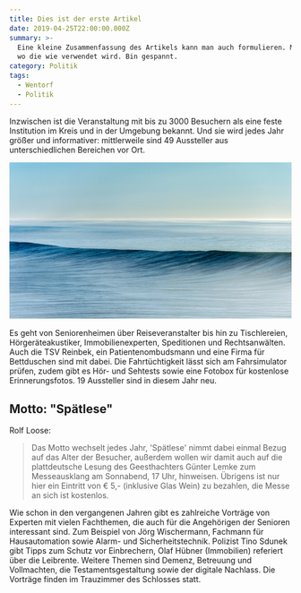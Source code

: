 ```yaml
---
title: Dies ist der erste Artikel
date: 2019-04-25T22:00:00.000Z
summary: >-
  Eine kleine Zusammenfassung des Artikels kann man auch formulieren. Mal sehen,
  wo die wie verwendet wird. Bin gespannt.
category: Politik
tags:
  - Wentorf
  - Politik
---
```

Inzwischen ist die Veranstaltung mit bis zu 3000 Besuchern als eine feste Institution im Kreis und in der Umgebung bekannt. Und sie wird jedes Jahr größer und informativer: mittlerweile sind 49 Aussteller aus unterschiedlichen Bereichen vor Ort. 

![](/static/img/water.jpg "Das Organisationsteam: Rolf Loose, Susann Pötter, Kurt Martens, Anke Conradi")

Es geht von Seniorenheimen über Reiseveranstalter bis hin zu Tischlereien, Hörgeräteakustiker, Immobilienexperten, Speditionen und Rechtsanwälten. Auch die TSV Reinbek, ein Patientenombudsmann und eine Firma für Bettduschen sind mit dabei. Die Fahrtüchtigkeit lässt sich am Fahrsimulator prüfen, zudem gibt es Hör- und Sehtests sowie eine Fotobox für kostenlose Erinnerungsfotos. 19 Aussteller sind in diesem Jahr neu.

## Motto: "Spätlese"

Rolf Loose: 

> Das Motto wechselt jedes Jahr, 'Spätlese' nimmt dabei einmal Bezug auf das Alter der Besucher, außerdem wollen wir damit auch auf die plattdeutsche Lesung des Geesthachters Günter Lemke zum Messeausklang am Sonnabend, 17 Uhr, hinweisen. Übrigens ist nur hier ein Eintritt von € 5,- (inklusive Glas Wein) zu bezahlen, die Messe an sich ist kostenlos.

Wie schon in den vergangenen Jahren gibt es zahlreiche Vorträge von Experten mit vielen Fachthemen, die auch für die Angehörigen der Senioren interessant sind. Zum Beispiel von Jörg Wischermann, Fachmann für Hausautomation sowie Alarm- und Sicherheitstechnik. Polizist Tino Sdunek gibt Tipps zum Schutz vor Einbrechern, Olaf Hübner (Immobilien) referiert über die Leibrente. Weitere Themen sind Demenz, Betreuung und Vollmachten, die Testamentsgestaltung sowie der digitale Nachlass. Die Vorträge finden im Trauzimmer des Schlosses statt.

